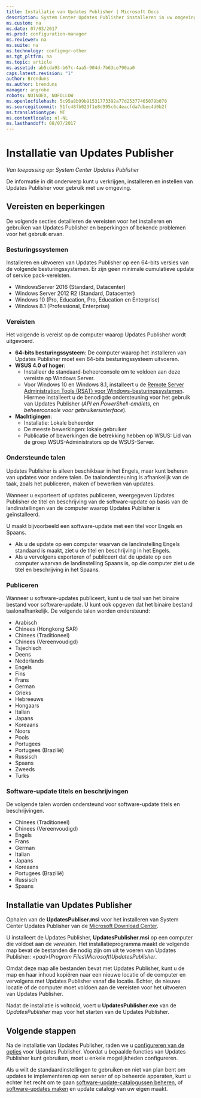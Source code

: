 ```yaml
---
title: Installatie van Updates Publisher | Microsoft Docs
description: System Center Updates Publisher installeren in uw omgeving
ms.custom: na
ms.date: 07/03/2017
ms.prod: configuration-manager
ms.reviewer: na
ms.suite: na
ms.technology: configmgr-other
ms.tgt_pltfrm: na
ms.topic: article
ms.assetid: ab5cda93-b67c-4aa5-904d-7b63ce790aa0
caps.latest.revision: "1"
author: Brenduns
ms.author: brenduns
manager: angrobe
robots: NOINDEX, NOFOLLOW
ms.openlocfilehash: 5c95a8b99b91531773392a77d25377465079b070
ms.sourcegitcommit: 51fc48fb023f1e8d995c6c4eacfda7dbec4d0b2f
ms.translationtype: MT
ms.contentlocale: nl-NL
ms.lasthandoff: 08/07/2017
---
```

# <a name="install-updates-publisher"></a>Installatie van Updates Publisher

*Van toepassing op: System Center Updates Publisher*

De informatie in dit onderwerp kunt u verkrijgen, installeren en instellen van Updates Publisher voor gebruik met uw omgeving.


## <a name="prerequisites-and-limitations"></a>Vereisten en beperkingen
De volgende secties detailleren de vereisten voor het installeren en gebruiken van Updates Publisher en beperkingen of bekende problemen voor het gebruik ervan.

### <a name="operating-systems"></a>Besturingssystemen
Installeren en uitvoeren van Updates Publisher op een 64-bits versies van de volgende besturingssystemen. Er zijn geen minimale cumulatieve update of service pack-vereisten.

-   WindowsServer 2016 (Standard, Datacenter)
-   Windows Server 2012 R2 (Standard, Datacenter)
-   Windows 10 (Pro, Education, Pro, Education en Enterprise)
-   Windows 8.1 (Professional, Enterprise)

### <a name="prerequisites"></a>Vereisten
Het volgende is vereist op de computer waarop Updates Publisher wordt uitgevoerd.

-   **64-bits besturingssysteem**: De computer waarop het installeren van Updates Publisher moet een 64-bits besturingssysteem uitvoeren.
-   **WSUS 4.0 of hoger**:
    -   Installeer de standaard-beheerconsole om te voldoen aan deze vereiste op Windows Server.
    -   Voor Windows 10 en Windows 8.1, installeert u de [Remote Server Administration Tools (RSAT) voor Windows-besturingssystemen](https://support.microsoft.com/help/2693643/remote-server-administration-tools-rsat-for-windows-operating-systems). Hiermee installeert u de benodigde ondersteuning voor het gebruik van Updates Publisher (*API en PowerShell-cmdlets*, en *beheerconsole voor gebruikersinterface*).
-   **Machtigingen**:
    -   Installatie: Lokale beheerder
    -   De meeste bewerkingen: lokale gebruiker
    -   Publicatie of bewerkingen die betrekking hebben op WSUS: Lid van de groep WSUS-Administrators op de WSUS-Server.

### <a name="supported-languages"></a>Ondersteunde talen
Updates Publisher is alleen beschikbaar in het Engels, maar kunt beheren van updates voor andere talen. De taalondersteuning is afhankelijk van de taak, zoals het publiceren, maken of bewerken van updates.

Wanneer u exporteert of updates publiceren, weergegeven Updates Publisher de titel en beschrijving van de software-update op basis van de landinstellingen van de computer waarop Updates Publisher is geïnstalleerd.

U maakt bijvoorbeeld een software-update met een titel voor Engels en Spaans.

-   Als u de update op een computer waarvan de landinstelling Engels standaard is maakt, ziet u de titel en beschrijving in het Engels.
-   Als u vervolgens exporteren of publiceert dat de update op een computer waarvan de landinstelling Spaans is, op die computer ziet u de titel en beschrijving in het Spaans.

### <a name="publishing"></a>Publiceren
Wanneer u software-updates publiceert, kunt u de taal van het binaire bestand voor software-update. U kunt ook opgeven dat het binaire bestand taalonafhankelijk. De volgende talen worden ondersteund:

-   Arabisch
-   Chinees (Hongkong SAR)
-   Chinees (Traditioneel)
-   Chinees (Vereenvoudigd)
-   Tsjechisch
-   Deens
-   Nederlands
-   Engels
-   Fins
-   Frans
-   German
-   Grieks
-   Hebreeuws
-   Hongaars
-   Italian
-   Japans
-   Koreaans
-   Noors
-   Pools
-   Portugees
-   Portugees (Brazilië)
-   Russisch
-   Spaans
-   Zweeds
-   Turks

### <a name="software-update-titles-and-descriptions"></a>Software-update titels en beschrijvingen
De volgende talen worden ondersteund voor software-update titels en beschrijvingen.

-   Chinees (Traditioneel)
-   Chinees (Vereenvoudigd)
-   Engels
-   Frans
-   German
-   Italian
-   Japans
-   Koreaans
-   Portugees (Brazilië)
-   Russisch
-   Spaans



## <a name="install-updates-publisher"></a>Installatie van Updates Publisher
Ophalen van de **UpdatesPubliser.msi** voor het installeren van System Center Updates Publisher van de [Microsoft Download Center](https://go.microsoft.com/fwlink/?linkid=847967).

U installeert de Updates Publisher, **UpdatesPublisher.msi** op een computer die voldoet aan de *vereisten*. Het installatieprogramma maakt de volgende map bevat de bestanden die nodig zijn om uit te voeren van Updates Publisher:  *&lt;pad&gt;\Program Files\Microsoft\UpdatesPublisher*.

Omdat deze map alle bestanden bevat met Updates Publisher, kunt u de map en haar inhoud kopiëren naar een nieuwe locatie of de computer en vervolgens met Updates Publisher vanaf die locatie. Echter, de nieuwe locatie of de computer moet voldoen aan de vereisten voor het uitvoeren van Updates Publisher.

Nadat de installatie is voltooid, voert u **UpdatesPublisher.exe** van de *UpdatesPublisher* map voor het starten van de Updates Publisher.

## <a name="next-steps"></a>Volgende stappen
 Na de installatie van Updates Publisher, raden we u [configureren van de opties](updates-publisher-options.md) voor Updates Publisher. Voordat u bepaalde functies van Updates Publisher kunt gebruiken, moet u enkele mogelijkheden configureren.

 Als u wilt de standaardinstellingen te gebruiken en niet van plan bent om updates te implementeren op een server of op beheerde apparaten, kunt u echter het recht om te gaan [software-update-catalogussen beheren](updates-publisher-catalogs.md), of [software-updates maken](create-updates-with-updates-publisher.md) en update catalogi van uw eigen maakt.

